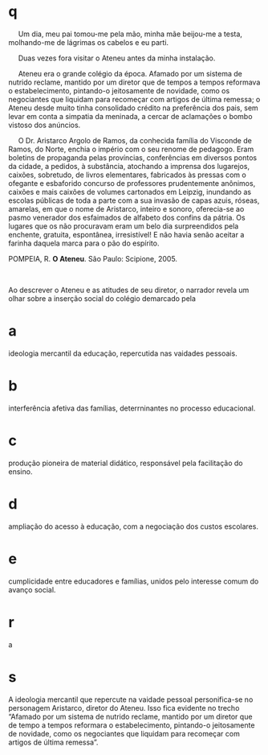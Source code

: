 # q
     Um dia, meu pai tomou-me pela mão, minha mãe beijou-me a testa, molhando-me de lágrimas os cabelos e eu parti.

     Duas vezes fora visitar o Ateneu antes da minha instalação.

     Ateneu era o grande colégio da época. Afamado por um sistema de nutrido reclame, mantido por um diretor que de tempos a tempos reformava o estabelecimento, pintando-o jeitosamente de novidade, como os negociantes que liquidam para recomeçar com artigos de última remessa; o Ateneu desde muito tinha consolidado crédito na preferência dos pais, sem levar em conta a simpatia da meninada, a cercar de aclamações o bombo vistoso dos anúncios.

     O Dr. Aristarco Argolo de Ramos, da conhecida família do Visconde de Ramos, do Norte, enchia o império com o seu renome de pedagogo. Eram boletins de propaganda pelas províncias, conferências em diversos pontos da cidade, a pedidos, à substância, atochando a imprensa dos lugarejos, caixões, sobretudo, de livros elementares, fabricados às pressas com o ofegante e esbaforido concurso de professores prudentemente anônimos, caixões e mais caixões de volumes cartonados em Leipzig, inundando as escolas públicas de toda a parte com a sua invasão de capas azuis, róseas, amarelas, em que o nome de Aristarco, inteiro e sonoro, oferecia-se ao pasmo venerador dos esfaimados de alfabeto dos confins da pátria. Os lugares que os não procuravam eram um belo dia surpreendidos pela enchente, gratuita, espontânea, irresistível! E não havia senão aceitar a farinha daquela marca para o pão do espírito.

POMPEIA, R. **O Ateneu**. São Paulo: Scipione, 2005.

 

Ao descrever o Ateneu e as atitudes de seu diretor, o narrador revela um olhar sobre a inserção social do colégio demarcado pela

# a
ideologia mercantil da educação, repercutida nas vaidades pessoais.

# b
interferência afetiva das famílias, deterrninantes no processo educacional.

# c
produção pioneira de material didático, responsável pela facilitação do ensino.

# d
ampliação do acesso à educação, com a negociação dos custos escolares.

# e
cumplicidade entre educadores e famílias, unidos pelo interesse comum do avanço social.

# r
a

# s
A ideologia mercantil que repercute na vaidade pessoal personifica-se no personagem Aristarco, diretor do Ateneu. Isso fica evidente no trecho “Afamado por um sistema de nutrido reclame, mantido por um diretor que de tempo a tempos reformara o estabelecimento, pintando-o jeitosamente de novidade, como os negociantes que liquidam para recomeçar com artigos de última remessa”.
